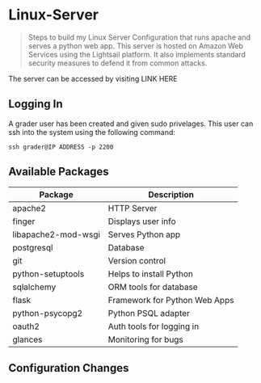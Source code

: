 # Linux-Server

> Steps to build my Linux Server Configuration
> that runs apache and serves a python web app.
> This server is hosted on Amazon Web Services
> using the Lightsail platform. It also implements
> standard security measures to defend it from
> common attacks.

The server can be accessed by visiting LINK HERE

##  Logging In

A grader user has been created and given sudo privelages.
This user can ssh into the system using the following command:

```
ssh grader@IP ADDRESS -p 2200
```

## Available Packages

Package | Description
------- | -----------
apache2 | HTTP Server
finger | Displays user info
libapache2-mod-wsgi | Serves Python app
postgresql | Database
git | Version control
python-setuptools | Helps to install Python
sqlalchemy | ORM tools for database
flask | Framework for Python Web Apps
python-psycopg2 | Python PSQL adapter
oauth2 | Auth tools for logging in
glances | Monitoring for bugs

## Configuration Changes
